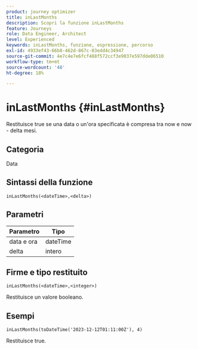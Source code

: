 ```yaml
---
product: journey optimizer
title: inLastMonths
description: Scopri la funzione inLastMonths
feature: Journeys
role: Data Engineer, Architect
level: Experienced
keywords: inLastMonths, funzione, espressione, percorso
exl-id: 4933ef43-66b8-462d-867c-03edd4c34947
source-git-commit: 4e7c4e7e6fcf488f572ccf3e9037e597dde06510
workflow-type: tm+mt
source-wordcount: '48'
ht-degree: 18%

---
```


# inLastMonths {#inLastMonths}

Restituisce true se una data o un&#39;ora specificata è compresa tra now e now - delta mesi.

## Categoria

Data

## Sintassi della funzione

`inLastMonths(<dateTime>,<delta>)`

## Parametri

| Parametro | Tipo |
|-----------|------------------|
| data e ora | dateTime |
| delta | intero |

## Firme e tipo restituito

`inLastMonths(<dateTime>,<integer>)`

Restituisce un valore booleano.

## Esempi

`inLastMonths(toDateTime('2023-12-12T01:11:00Z'), 4)`

Restituisce true.
